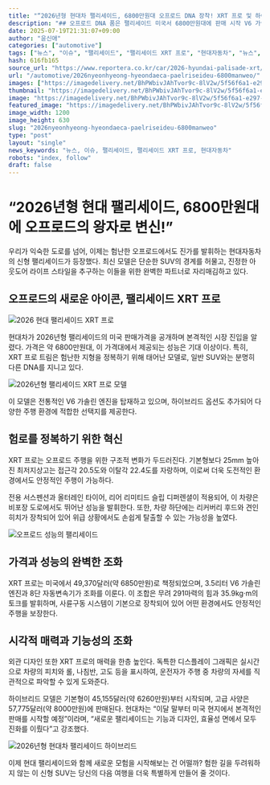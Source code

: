 ```yaml
---
title: "“2026년형 현대차 팰리세이드, 6800만원대 오프로드 DNA 장착! XRT 프로 및 하이브리드 모델 추가”"
description: "## 오프로드 DNA 품은 팰리세이드 미국서 6800만원대에 판매 시작 V6 가솔린 단일 트림, 성능 강화 ..."
date: 2025-07-19T21:31:07+09:00
author: "윤신애"
categories: ["automotive"]
tags: ["뉴스", "이슈", "팰리세이드", "팰리세이드 XRT 프로", "현대자동차", "뉴스", "이슈"]
hash: 616fb165
source_url: "https://www.reportera.co.kr/car/2026-hyundai-palisade-xrt/"
url: "/automotive/2026nyeonhyeong-hyeondaeca-paelriseideu-6800manweo/"
images: ["https://imagedelivery.net/BhPWbivJAhTvor9c-8lV2w/5f56f6a1-e297-42b9-16b8-ad4b0e89d700/public", "https://imagedelivery.net/BhPWbivJAhTvor9c-8lV2w/921f84fa-313e-42f7-eca8-5e58a0dd1500/public", "https://imagedelivery.net/BhPWbivJAhTvor9c-8lV2w/0bbc76b5-7729-40bc-ac15-644229912100/public", "https://imagedelivery.net/BhPWbivJAhTvor9c-8lV2w/a2b0415b-703e-4073-4e81-22358e1c9d00/public"]
thumbnail: "https://imagedelivery.net/BhPWbivJAhTvor9c-8lV2w/5f56f6a1-e297-42b9-16b8-ad4b0e89d700/public"
image: "https://imagedelivery.net/BhPWbivJAhTvor9c-8lV2w/5f56f6a1-e297-42b9-16b8-ad4b0e89d700/public"
featured_image: "https://imagedelivery.net/BhPWbivJAhTvor9c-8lV2w/5f56f6a1-e297-42b9-16b8-ad4b0e89d700/public"
image_width: 1200
image_height: 630
slug: "2026nyeonhyeong-hyeondaeca-paelriseideu-6800manweo"
type: "post"
layout: "single"
news_keywords: "뉴스, 이슈, 팰리세이드, 팰리세이드 XRT 프로, 현대자동차"
robots: "index, follow"
draft: false
---
```


# “2026년형 현대 팰리세이드, 6800만원대에 오프로드의 왕자로 변신!”

우리가 익숙한 도로를 넘어, 이제는 험난한 오프로드에서도 진가를 발휘하는 현대자동차의 신형 팰리세이드가 등장했다. 최신 모델은 단순한 SUV의 경계를 허물고, 진정한 아웃도어 라이프 스타일을 추구하는 이들을 위한 완벽한 파트너로 자리매김하고 있다.

## 오프로드의 새로운 아이콘, 팰리세이드 XRT 프로


![2026 현대 팰리세이드 XRT 프로](https://imagedelivery.net/BhPWbivJAhTvor9c-8lV2w/a2b0415b-703e-4073-4e81-22358e1c9d00/public)


현대차가 2026년형 팰리세이드의 미국 판매가격을 공개하며 본격적인 시장 진입을 알렸다. 가격은 약 6800만원대, 이 가격대에서 제공되는 성능은 기대 이상이다. 특히, XRT 프로 트림은 험난한 지형을 정복하기 위해 태어난 모델로, 일반 SUV와는 분명히 다른 DNA를 지니고 있다.


![2026년형 팰리세이드 XRT 프로 모델](https://imagedelivery.net/BhPWbivJAhTvor9c-8lV2w/0bbc76b5-7729-40bc-ac15-644229912100/public)


이 모델은 전통적인 V6 가솔린 엔진을 탑재하고 있으며, 하이브리드 옵션도 추가되어 다양한 주행 환경에 적합한 선택지를 제공한다.

## 험로를 정복하기 위한 혁신

XRT 프로는 오프로드 주행을 위한 구조적 변화가 두드러진다. 기본형보다 25mm 높아진 최저지상고는 접근각 20.5도와 이탈각 22.4도를 자랑하며, 이로써 더욱 도전적인 환경에서도 안정적인 주행이 가능하다.

전용 서스펜션과 올터레인 타이어, 리어 리미티드 슬립 디퍼렌셜이 적용되어, 이 차량은 비포장 도로에서도 뛰어난 성능을 발휘한다. 또한, 차량 하단에는 리커버리 후드와 견인 히치가 장착되어 있어 위급 상황에서도 손쉽게 탈출할 수 있는 가능성을 높였다.


![오프로드 성능의 팰리세이드](https://imagedelivery.net/BhPWbivJAhTvor9c-8lV2w/921f84fa-313e-42f7-eca8-5e58a0dd1500/public)


## 가격과 성능의 완벽한 조화

XRT 프로는 미국에서 49,370달러(약 6850만원)로 책정되었으며, 3.5리터 V6 가솔린 엔진과 8단 자동변속기가 조화를 이룬다. 이 조합은 무려 291마력의 힘과 35.9kg·m의 토크를 발휘하며, 사륜구동 시스템이 기본으로 장착되어 있어 어떤 환경에서도 안정적인 주행을 보장한다.

## 시각적 매력과 기능성의 조화

외관 디자인 또한 XRT 프로의 매력을 한층 높인다. 독특한 디스플레이 그래픽은 실시간으로 차량의 피치와 롤, 나침반, 고도 등을 표시하여, 운전자가 주행 중 차량의 자세를 직관적으로 파악할 수 있게 도와준다.

하이브리드 모델은 기본형이 45,155달러(약 6260만원)부터 시작되며, 고급 사양은 57,775달러(약 8000만원)에 판매된다. 현대차는 “이달 말부터 미국 현지에서 본격적인 판매를 시작할 예정”이라며, “새로운 팰리세이드는 기능과 디자인, 효율성 면에서 모두 진화를 이뤘다”고 강조했다.


![2026년형 현대차 팰리세이드 하이브리드](https://imagedelivery.net/BhPWbivJAhTvor9c-8lV2w/5f56f6a1-e297-42b9-16b8-ad4b0e89d700/public)


이제 현대 팰리세이드와 함께 새로운 모험을 시작해보는 건 어떨까? 험한 길을 두려워하지 않는 이 신형 SUV는 당신의 다음 여행을 더욱 특별하게 만들어 줄 것이다.
